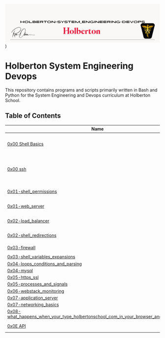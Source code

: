 ![Dev Op Banner](https://github.com/ronroeandassociates/assets/blob/fe39763960f946e7990e3793d3e7e01cb9b60484/images/hsed_banner.png))

# Holberton System Engineering Devops

This repository contains programs and scripts primarily written in Bash and Python for the System Engineering and Devops curriculum at Holberton School.

## Table of Contents

| Name                                                                                                                                                                                                                                                                | Description                                    |
| ------------------------------------------------------------------------------------------------------------------------------------------------------------------------------------------------------------------------------------------------------------------- | ---------------------------------------------- |
| [0x00 Shell Basics](https://github.com/ronroeandassociates/holberton-system_engineering-devops/tree/master/0x00-shell_basics)                                                                                                                                       | Simple file manipulation and folder navigation |
| [0x00 ssh](https://github.com/ronroeandassociates/holberton-system_engineering-devops/tree/master/0x00-ssh)                                                                                                                                                         | setting up the NGINX server on the WEB servers |
| [0x01-shell_permissions](https://github.com/ronroeandassociates/holberton-system_engineering-devops/tree/master/0x01-shell_permissions)                                                                                                                             | Learning to set permisions                     |
| [0x01-web_server](https://github.com/ronroeandassociates/holberton-system_engineering-devops/tree/master/0x01-web_server)                                                                                                                                           | setting up servers                             |
| [0x02-load_balancer](https://github.com/ronroeandassociates/holberton-system_engineering-devops/tree/master/0x02-load_balancer)                                                                                                                                     | setting up load balancer                       |
| [0x02-shell_redirections](https://github.com/ronroeandassociates/holberton-system_engineering-devops/tree/master/0x02-shell_redirections)                                                                                                                           | trying for redirection                         |
| [0x03-firewall](https://github.com/ronroeandassociates/holberton-system_engineering-devops/tree/master/0x03-firewall)                                                                                                                                               | attempt at firewalls                           |
| [0x03-shell_variables_expansions](https://github.com/ronroeandassociates/holberton-system_engineering-devops/tree/master/0x03-shell_variables_expansions)                                                                                                           |
| [0x04-loops_conditions_and_parsing](https://github.com/ronroeandassociates/holberton-system_engineering-devops/tree/master/0x04-loops_conditions_and_parsing)                                                                                                       |
| [0x04-mysql](https://github.com/ronroeandassociates/holberton-system_engineering-devops/tree/master/0x04-mysql)                                                                                                                                                     |
| [0x05-https_ssl](https://github.com/ronroeandassociates/holberton-system_engineering-devops/tree/master/0x05-https_ssl)                                                                                                                                             |
| [0x05-processes_and_signals](https://github.com/ronroeandassociates/holberton-system_engineering-devops/tree/master/0x05-processes_and_signals)                                                                                                                     |
| [0x06-webstack_monitoring](https://github.com/ronroeandassociates/holberton-system_engineering-devops/tree/master/0x06-webstack_monitoring)                                                                                                                         |
| [0x07-application_server](https://github.com/ronroeandassociates/holberton-system_engineering-devops/tree/master/0x07-application_server)                                                                                                                           |
| [0x07-networking_basics](https://github.com/ronroeandassociates/holberton-system_engineering-devops/tree/master/0x07-networking_basics)                                                                                                                             |
| [0x08-what_happens_when_your_type_holbertonschool_com_in_your_browser_and_press_enter](https://github.com/ronroeandassociates/holberton-system_engineering-devops/tree/master/0x08-what_happens_when_your_type_holbertonschool_com_in_your_browser_and_press_enter) |
| [0x0E API](https://github.com/ronroeandassociates/holberton-system_engineering-devops/tree/master/0x0E-api)                                                                                                                                                         | setting up API                                 |
